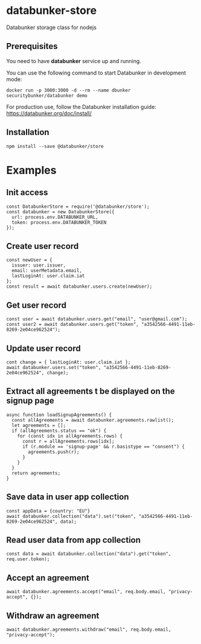 # databunker-store
Databunker storage class for nodejs


Prerequisites
-------------
You need to have **databunker** service up and running.

You can use the following command to start Databunker in development mode:

```docker run -p 3000:3000 -d --rm --name dbunker securitybunker/databunker demo```

For production use, follow the Databunker installation guide: https://databunker.org/doc/install/


Installation
------------

```npm install --save @databunker/store```


# Examples

## Init access

```
const DatabunkerStore = require('@databunker/store');
const databunker = new DatabunkerStore({
  url: process.env.DATABUNKER_URL,
  token: process.env.DATABUNKER_TOKEN
});
```

## Create user record

```
const newUser = {
  issuer: user.issuer,
  email: userMetadata.email,
  lastLoginAt: user.claim.iat
};
const result = await databunker.users.create(newUser);
```

## Get user record

```
const user = await databunker.users.get("email", "user@gmail.com");
const user2 = await databunker.users.get("token", "a3542566-4491-11eb-8269-2e04ce962524");
```

## Update user record
```
cont change = { lastLoginAt: user.claim.iat };
await databunker.users.set("token", "a3542566-4491-11eb-8269-2e04ce962524", change);
```

## Extract all agreements t be displayed on the signup page
```
async function loadSignupAgreements() {
  const allAgreements = await databunker.agreements.rawlist();
  let agreements = [];
  if (allAgreements.status == "ok") {
    for (const idx in allAgreements.rows) {
      const r = allAgreements.rows[idx];
      if (r.module == 'signup-page' && r.basistype == "consent") {
        agreements.push(r);
      }
    }
  }
  return agreements;
}
```

## Save data in user app collection
```
const appData = {country: "EU"}
await databunker.collection("data").set("token", "a3542566-4491-11eb-8269-2e04ce962524", data);
```

## Read user data from app collection
```
const data = await databunker.collection("data").get("token", req.user.token);
```

## Accept an agreement
```
await databunker.agreements.accept("email", req.body.email, "privacy-accept", {});
```

## Withdraw an agreement
```
await databunker.agreements.withdraw("email", req.body.email, "privacy-accept");
```

